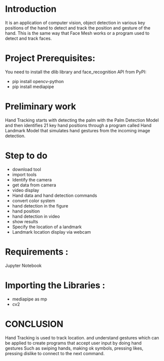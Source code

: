 # Introduction
It is an application of computer vision, object detection in various key positions of the hand to detect and track the position and gesture of the hand. This is the same way that Face Mesh works or a program used to detect and track faces.
# Project Prerequisites:
You need to install the dlib library and face_recognition API from PyPI:
- pip install opencv-python
- pip install mediapipe

# Preliminary work
Hand Tracking starts with detecting the palm with the Palm Detection Model and then identifies 21 key hand positions through a program called Hand Landmark Model that simulates hand gestures from the incoming image detection.

# Step to do
- download tool
- import tools
- Identify the camera
- get data from camera
- video display
- Hand data and hand detection commands
- convert color system
- hand detection in the figure
- hand position
- hand detection in video
- show results
- Specify the location of a landmark
- Landmark location display via webcam

# Requirements :
Jupyter Notebook
# Importing the Libraries :
- mediapipe as mp
- cv2


# CONCLUSION
Hand Tracking is used to track location. and understand gestures which can be applied to create programs that accept user input by doing hand gestures Such as swiping hands, making ok symbols, pressing likes, pressing dislike to connect to the next command.






